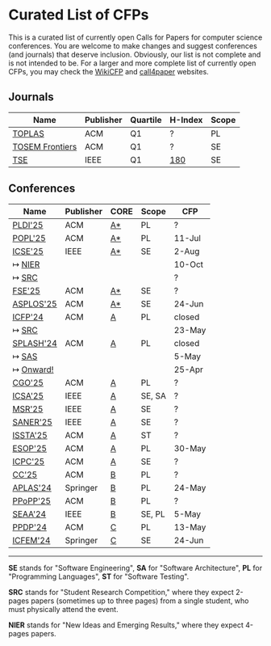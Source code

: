 # Curated List of CFPs

This is a curated list of currently open Calls for Papers for computer science conferences.
You are welcome to make changes and suggest conferences (and journals) that deserve inclusion.
Obviously, our list is not complete and is not intended to be.
For a larger and more complete list of currently open CFPs,
you may check the [WikiCFP](http://www.wikicfp.com/cfp/) and
[call4paper](https://www.call4paper.com/) websites.

## Journals

| Name | Publisher | Quartile | H-Index | Scope |
| --- | --- | --- | --- | --- |
| [TOPLAS](https://dl.acm.org/journal/toplas/author-guidelines) | ACM | Q1 | ? | PL |
| [TOSEM Frontiers](https://dl.acm.org/journal/tosem/frontiers) | ACM | Q1 | ? | SE |
| [TSE](https://www.computer.org/csdl/journal/ts/write-for-us/15090) | IEEE | Q1 | [180](https://www.scimagojr.com/journalsearch.php?q=18711) | SE |

## Conferences

| Name | Publisher | CORE | Scope | CFP |
| --- | --- | --- | --- | --- |
| [PLDI'25](https://conf.researchr.org/series/pldi) | ACM | [A*](https://portal.core.edu.au/conf-ranks/84/) | PL | ? |
| [POPL'25](https://conf.researchr.org/home/POPL-2025) | ACM | [A*](https://portal.core.edu.au/conf-ranks/82/) | PL | 11-Jul |
| [ICSE'25](https://conf.researchr.org/home/icse-2025) | IEEE | [A*](https://portal.core.edu.au/conf-ranks/1209/) | SE | 2-Aug |
| ↦ [NIER](https://conf.researchr.org/track/icse-2025/icse-2025-nier) | | | | 10-Oct |
| ↦ [SRC](https://conf.researchr.org/track/icse-2025/icse-2025-SRC) | | | | ? |
| [FSE'25](https://conf.researchr.org/home/fse-2025) | ACM | [A*](https://portal.core.edu.au/conf-ranks/52/) | SE | ? |
| [ASPLOS'25](https://www.asplos-conference.org/asplos-2025-call-for-papers/) | ACM | [A*](https://portal.core.edu.au/conf-ranks/147/) | SE | 24-Jun |
| [ICFP'24](https://icfp24.sigplan.org/) | ACM | [A](https://portal.core.edu.au/conf-ranks/1037/) | PL | closed |
| ↦ [SRC](https://icfp24.sigplan.org/track/icfp-2024-student-research-competition) | | | | 23-May |
| [SPLASH'24](https://2024.splashcon.org/) | ACM | [A](https://portal.core.edu.au/conf-ranks/18/) | PL | closed |
| ↦ [SAS](https://2024.splashcon.org/home/sas-2024) | | | | 5-May |
| ↦ [Onward!](https://2024.splashcon.org/track/splash-2024-Onward-Essays) | | | | 25-Apr |
| [CGO'25](https://conf.researchr.org/series/cgo) | ACM | [A](https://portal.core.edu.au/conf-ranks/1362/) | PL | ? |
| [ICSA'25](https://conf.researchr.org/home/icsa-2024) | IEEE | [A](https://portal.core.edu.au/conf-ranks/791/) | SE, SA | ? |
| [MSR'25](https://www.msrconf.org/) | IEEE | [A](https://portal.core.edu.au/conf-ranks/711/) | SE | ? |
| [SANER'25](https://conf.researchr.org/series/saner) | IEEE | [A](https://portal.core.edu.au/conf-ranks/2280/) | SE | ? |
| [ISSTA'25](https://conf.researchr.org/home/issta-2025) | ACM | [A](https://portal.core.edu.au/conf-ranks/1412/) | ST | ? |
| [ESOP'25](https://etaps.org/2025/conferences/esop/) | ACM | [A](https://portal.core.edu.au/conf-ranks/514/) | PL | 30-May |
| [ICPC'25](https://conf.researchr.org/home/icpc-2024) | ACM | [A](https://portal.core.edu.au/conf-ranks/1181/) | SE | ? |
| [CC'25](https://conf.researchr.org/series/CC) | ACM | [B](https://portal.core.edu.au/conf-ranks/936/) | PL | ? |
| [APLAS'24](https://conf.researchr.org/home/aplas-2024/) | Springer | [B](https://portal.core.edu.au/conf-ranks/171/) | PL | 24-May |
| [PPoPP'25](https://conf.researchr.org/home/ppopp-2024) | ACM | [B](https://portal.core.edu.au/conf-ranks/1691/) | PL | ? |
| [SEAA'24](https://dsd-seaa.com/seaa2024/) | IEEE | [B](https://portal.core.edu.au/conf-ranks/464/) | SE, PL | 5-May |
| [PPDP'24](https://ppdp2024.github.io/) | ACM | [C](https://portal.core.edu.au/conf-ranks/1176/) | PL | 13-May |
| [ICFEM'24](https://icfem2024.info/) | Springer | [C](https://portal.core.edu.au/conf-ranks/1031/) | SE | 24-Jun |

---

**SE** stands for "Software Engineering",
**SA** for "Software Architecture",
**PL** for "Programming Languages",
**ST** for "Software Testing".

**SRC** stands for "Student Research Competition," where they expect
2-pages papers (sometimes up to three pages)
from a single student, who must physically attend the event.

**NIER** stands for "New Ideas and Emerging Results," where
they expect 4-pages papers.
